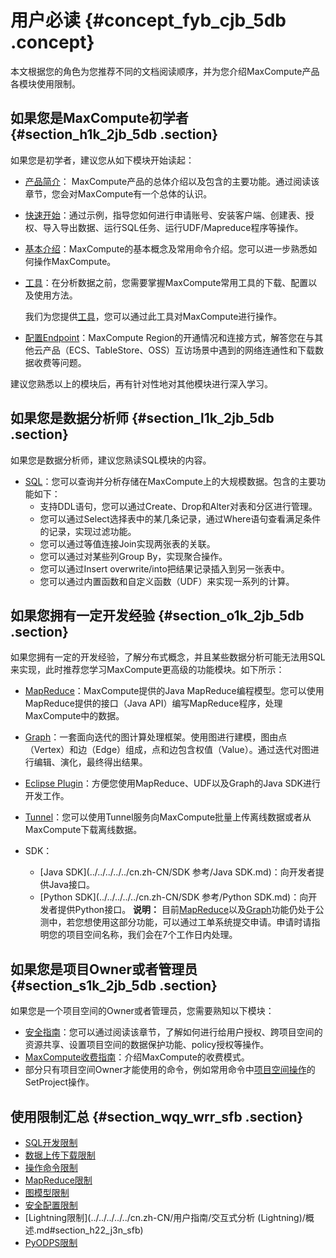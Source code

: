 # 用户必读 {#concept_fyb_cjb_5db .concept}

本文根据您的角色为您推荐不同的文档阅读顺序，并为您介绍MaxCompute产品各模块使用限制。

## 如果您是MaxCompute初学者 {#section_h1k_2jb_5db .section}

如果您是初学者，建议您从如下模块开始读起：

-   [产品简介](cn.zh-CN/产品简介/什么是MaxCompute.md)： MaxCompute产品的总体介绍以及包含的主要功能。通过阅读该章节，您会对MaxCompute有一个总体的认识。
-   [快速开始](../../../../../cn.zh-CN/准备工作/安装并配置客户端.md)：通过示例，指导您如何进行申请账号、安装客户端、创建表、授权、导入导出数据、运行SQL任务、运行UDF/Mapreduce程序等操作。
-   [基本介绍](cn.zh-CN/产品简介/什么是MaxCompute.md)：MaxCompute的基本概念及常用命令介绍。您可以进一步熟悉如何操作MaxCompute。
-   [工具](../../../../../cn.zh-CN/工具及下载/客户端.md)：在分析数据之前，您需要掌握MaxCompute常用工具的下载、配置以及使用方法。

    我们为您提供[工具](../../../../../cn.zh-CN/工具及下载/客户端.md)，您可以通过此工具对MaxCompute进行操作。

-   [配置Endpoint](../../../../../cn.zh-CN/准备工作/配置Endpoint.md#)：MaxCompute Region的开通情况和连接方式，解答您在与其他云产品（ECS、TableStore、OSS）互访场景中遇到的网络连通性和下载数据收费等问题。

建议您熟悉以上的模块后，再有针对性地对其他模块进行深入学习。

## 如果您是数据分析师 {#section_l1k_2jb_5db .section}

如果您是数据分析师，建议您熟读SQL模块的内容。

-   [SQL](../../../../../cn.zh-CN/用户指南/SQL/SQL概述.md)：您可以查询并分析存储在MaxCompute上的大规模数据。包含的主要功能如下：
    -   支持DDL语句，您可以通过Create、Drop和Alter对表和分区进行管理。
    -   您可以通过Select选择表中的某几条记录，通过Where语句查看满足条件的记录，实现过滤功能。
    -   您可以通过等值连接Join实现两张表的关联。
    -   您可以通过对某些列Group By，实现聚合操作。
    -   您可以通过Insert overwrite/into把结果记录插入到另一张表中。
    -   您可以通过内置函数和自定义函数（UDF）来实现一系列的计算。

## 如果您拥有一定开发经验 {#section_o1k_2jb_5db .section}

如果您拥有一定的开发经验，了解分布式概念，并且某些数据分析可能无法用SQL来实现，此时推荐您学习MaxCompute更高级的功能模块。如下所示：

-   [MapReduce](../../../../../cn.zh-CN/用户指南/MapReduce/概要/MapReduce概述.md)：MaxCompute提供的Java MapReduce编程模型。您可以使用MapReduce提供的接口（Java API）编写MapReduce程序，处理MaxCompute中的数据。
-   [Graph](../../../../../cn.zh-CN/用户指南/图模型/图模型概述.md)：一套面向迭代的图计算处理框架。使用图进行建模，图由点（Vertex）和边（Edge）组成，点和边包含权值（Value）。通过迭代对图进行编辑、演化，最终得出结果。
-   [Eclipse Plugin](../../../../../cn.zh-CN/工具及下载/Eclipse开发插件/安装Eclipse插件.md)：方便您使用MapReduce、UDF以及Graph的Java SDK进行开发工作。
-   [Tunnel](../../../../../cn.zh-CN/用户指南/数据上传下载/批量数据通道SDK介绍/批量数据通道概要.md)：您可以使用Tunnel服务向MaxCompute批量上传离线数据或者从MaxCompute下载离线数据。
-   SDK：

    -   [Java SDK](../../../../../cn.zh-CN/SDK 参考/Java SDK.md)：向开发者提供Java接口。
    -   [Python SDK](../../../../../cn.zh-CN/SDK 参考/Python SDK.md)：向开发者提供Python接口。
    **说明：** 目前[MapReduce](../../../../../cn.zh-CN/用户指南/MapReduce/概要/MapReduce概述.md)以及[Graph](../../../../../cn.zh-CN/用户指南/图模型/图模型概述.md)功能仍处于公测中，若您想使用这部分功能，可以通过工单系统提交申请。申请时请指明您的项目空间名称，我们会在7个工作日内处理。


## 如果您是项目Owner或者管理员 {#section_s1k_2jb_5db .section}

如果您是一个项目空间的Owner或者管理员，您需要熟知以下模块：

-   [安全指南](../../../../../cn.zh-CN/安全指南/安全功能详解/目标用户.md)：您可以通过阅读该章节，了解如何进行给用户授权、跨项目空间的资源共享、设置项目空间的数据保护功能、policy授权等操作。
-   [MaxCompute收费指南](../../../../../cn.zh-CN/产品定价/计量计费说明.md)：介绍MaxCompute的收费模式。
-   部分只有项目空间Owner才能使用的命令，例如常用命令中[项目空间操作](../../../../../cn.zh-CN/用户指南/常用命令/项目空间操作.md#)的SetProject操作。

## 使用限制汇总 {#section_wqy_wrr_sfb .section}

-   [SQL开发限制](../../../../../cn.zh-CN/用户指南/SQL/SQL概述.md#section_zrv_jcm_sfb)
-   [数据上传下载限制](../../../../../cn.zh-CN/用户指南/数据上传下载/数据上传下载概述.md#section_epm_d5m_sfb)
-   [操作命令限制](../../../../../cn.zh-CN/用户指南/常用命令/常用命令列表.md#section_c4f_tvm_sfb)
-   [MapReduce限制](../../../../../cn.zh-CN/用户指南/MapReduce/概要/MapReduce概述.md#section_fcf_mcn_sfb)
-   [图模型限制](../../../../../cn.zh-CN/用户指南/MapReduce/概要/MapReduce概述.md#section_fcf_mcn_sfb)
-   [安全配置限制](../../../../../cn.zh-CN/安全指南/安全功能详解/目标用户.md#section_xng_nhn_sfb)
-   [Lightning限制](../../../../../cn.zh-CN/用户指南/交互式分析 (Lightning)/概述.md#section_h22_j3n_sfb)
-   [PyODPS限制](../../../../../cn.zh-CN/用户指南/PyODPS/安装指南.md#section_p1j_xbr_sfb)

